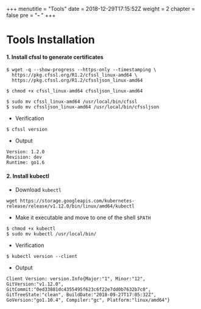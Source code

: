 +++
menutitle = "Tools"
date = 2018-12-29T17:15:52Z
weight = 2
chapter = false
pre = "<b>- </b>"
+++

# Tools Installation

#### 1. Install cfssl to generate certificates
```shell
$ wget -q --show-progress --https-only --timestamping \
  https://pkg.cfssl.org/R1.2/cfssl_linux-amd64 \
  https://pkg.cfssl.org/R1.2/cfssljson_linux-amd64
```

```shell
$ chmod +x cfssl_linux-amd64 cfssljson_linux-amd64
```

```shell
$ sudo mv cfssl_linux-amd64 /usr/local/bin/cfssl
$ sudo mv cfssljson_linux-amd64 /usr/local/bin/cfssljson
```

- Verification

```shell
$ cfssl version
```

- Output

```console
Version: 1.2.0
Revision: dev
Runtime: go1.6
```

#### 2. Install kubectl
- Download `kubectl`

```shell
wget https://storage.googleapis.com/kubernetes-release/release/v1.12.0/bin/linux/amd64/kubectl
```

- Make it executable and move to one of the shell `$PATH`

```shell
$ chmod +x kubectl
$ sudo mv kubectl /usr/local/bin/
```

- Verification

```shell
$ kubectl version --client
```

- Output

```console
Client Version: version.Info{Major:"1", Minor:"12", GitVersion:"v1.12.0", GitCommit:"0ed33881dc4355495f623c6f22e7dd0b7632b7c0", GitTreeState:"clean", BuildDate:"2018-09-27T17:05:32Z", GoVersion:"go1.10.4", Compiler:"gc", Platform:"linux/amd64"}
```
